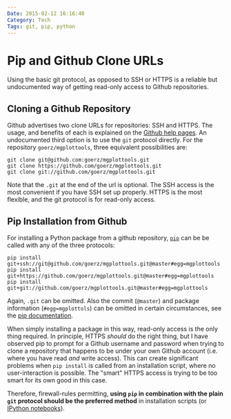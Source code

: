 ```yaml
---
Date: 2015-02-12 16:16:40
Category: Tech
Tags: git, pip, python
---
```


# Pip and Github Clone URLs

Using the basic git protocol, as opposed to SSH or HTTPS is a reliable but
undocumented way of getting read-only access to Github repositories.


## Cloning a Github Repository ##

Github advertises two clone URLs for repositories: SSH and HTTPS. The usage, and
benefits of each is explained on the [Github help pages][1]. An undocumented
third option is to use the `git` protocol directly. For the repository
`goerz/mgplottools`, three equivalent possibilities are:

    git clone git@github.com:goerz/mgplottools.git
    git clone https://github.com/goerz/mgplottools.git
    git clone git://github.com/goerz/mgplottools.git

Note that the `.git` at the end of the url is optional. The SSH access is the
most convenient if you have SSH set up properly. HTTPS is the most flexible, and
the git protocol is for read-only access.

## Pip Installation from Github ##

For installing a Python package from a github repository, [`pip`][2] can be be
called with any of the three protocols:

    pip install git+ssh://git@github.com/goerz/mgplottools.git@master#egg=mgplottools
    pip install git+https://github.com/goerz/mgplottools.git@master#egg=mgplottools
    pip install git+git://github.com/goerz/mgplottools.git@master#egg=mgplottools

Again, `.git` can be omitted. Also the commit (`@master`) and package
information (`#egg=mgplottols`) can be omitted in certain circumstances, see the
[pip documentation][3].

When simply installing a package in this way, read-only access is the only thing
required. In principle, HTTPS *should* do the right thing, but I have observed
pip to prompt for a Github username and password when trying to clone a
repository that happens to be under your own Github account (i.e. where you have
read *and* write access). This can create significant problems when `pip
install` is called from an installation script, where no user-interaction is
possible. The "smart" HTTPS access is trying to be too smart for its own good in
this case.

Therefore, firewall-rules permitting,
**using `pip` in combination with the plain `git` protocol should be the
preferred method**
in installation scripts (or [IPython notebooks][4]).

[1]: https://help.github.com/articles/which-remote-url-should-i-use/
[2]: https://pip.pypa.io/en/latest/
[3]: https://pip.pypa.io/en/latest/reference/pip_install.html#git
[4]: http://ipython.org/notebook.html
